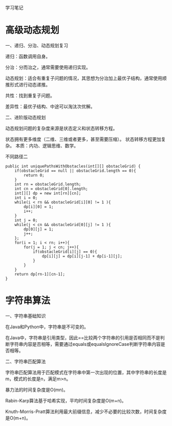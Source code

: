 学习笔记

# **高级动态规划**

一、递归、分治、动态规划复习

递归：函数调用自身。

分治：分而治之，通常需要使用递归实现。

动态规划：适合有重复子问题的情况，其思想为分治加上最优子结构，通常使用顺推形式进行动态递推。

共性：找到重复子问题。

差异性：最优子结构、中途可以淘汰次优解。

二、进阶版动态规划

动态规划问题的复杂度来源是状态定义和状态转移方程。

状态拥有更多维度（二维、三维或者更多，甚至需要压缩）。
状态转移方程更加复杂。
本质：内功、逻辑思维、数学。

不同路径二

    public int uniquePathsWithObstacles(int[][] obstacleGrid) {
        if(obstacleGrid == null || obstacleGrid.length == 0){
            return 0;
        }
        int rn = obstacleGrid.length;
        int cn = obstacleGrid[0].length;
        int[][] dp = new int[rn][cn];
        int i = 0;
        while(i < rn && obstacleGrid[i][0] != 1 ){
            dp[i][0] = 1;
            i++;
        }
        int j = 0;
        while(j < cn && obstacleGrid[0][j] != 1 ){
            dp[0][j] = 1;
            j++;
        };
        for(i = 1; i < rn; i++){
            for(j = 1; j < cn; j++){
                if(obstacleGrid[i][j] == 0){
                    dp[i][j] = dp[i][j-1] + dp[i-1][j];
                }
            }
        }
        return dp[rn-1][cn-1];
    }
    
# **字符串算法**

一、字符串基础知识

在Java和Python中，字符串是不可变的。

在Java中，字符串是引用类型，因此==比较两个字符串的引用是否相同而不是判断字符串内容是否相等，需要通过equals或equalsIgnoreCase判断字符串内容是否相等。

二、字符串匹配算法

字符串匹配算法用于匹配模式在字符串中第一次出现的位置，其中字符串的长度是m，模式的长度是n，满足m>n。

暴力法的时间复杂度是O(mn)。

Rabin-Karp算法基于哈希实现，平均时间复杂度是O(m+n)。

Knuth-Morris-Pratt算法利用最大前缀信息，减少不必要的比较次数，时间复杂度是O(m+n)。
